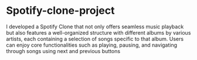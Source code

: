 # Spotify-clone-project
 I developed a Spotify Clone that not only offers seamless music playback but also features a well-organized structure with different albums by various artists, each containing a selection of songs specific to that album. Users can enjoy core functionalities such as playing, pausing, and navigating through songs using next and previous buttons
